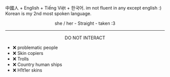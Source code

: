 中國人 + English + Tiếng Việt + 한국어. im not fluent in any except english :) Korean is my 2nd most spoken language.

<p align="center">she / her - Straight - taken :3</p>

_______


 <p align="center">DO NOT INTERACT</p>

- ❌ problematic people 
- ❌ Skin copiers
- ❌ Trolls
- ❌ Country human ships
- ❌ H1t1er skins 

 
